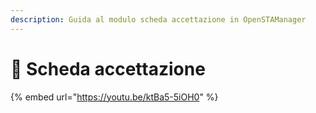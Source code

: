 ```yaml
---
description: Guida al modulo scheda accettazione in OpenSTAManager
---
```


# 🎥 Scheda accettazione

{% embed url="https://youtu.be/ktBa5-5iOH0" %}
